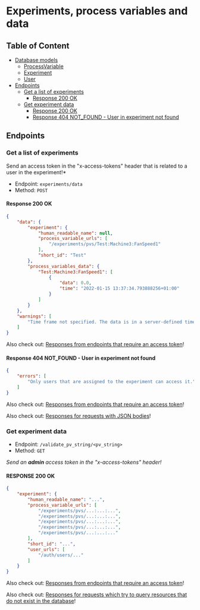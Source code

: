 # Experiments, process variables and data <!-- omit in toc -->

## Table of Content <!-- omit in toc -->
- [Database models](#database-models)
  - [ProcessVariable](#processvariable)
  - [Experiment](#experiment)
  - [User](#user)
- [Endpoints](#endpoints)
  - [Get a list of experiments](Get-a-list-of-all-process-variables)
    - [Response 200 OK](#response-200-ok)
  - [Get experiment data](#get-experiment-data)
    - [Response 200 OK](#response-200-ok-1)
    - [Response 404 NOT_FOUND - User in experiment not found](#response-404-NOT_FOUND---user-in-experiment-not-found)

## Endpoints

### Get a list of experiments

Send an access token in the "x-access-tokens" header that is related to a user in the experiment!*

- Endpoint: `experiments/data`
- Method: `POST`

#### Response 200 OK
```JSON
{
    "data": {
        "experiment": {
            "human_readable_name": null,
            "process_variable_urls": [
                "/experiments/pvs/Test:Machine3:FanSpeed1"
            ],
            "short_id": "Test"
        },
        "process_variables_data": {
            "Test:Machine3:FanSpeed1": [
                {
                    "data": 0.0,
                    "time": "2022-01-15 13:37:34.793888256+01:00"
                }
            ]
        }
    },
    "warnings": [
        "Time frame not specified. The data is in a server-defined time frame of 7 hours up to the current time."
    ]
}
```

Also check out: [Responses from endpoints that require an access token](cross_endpoint_responses.md#responses-from-endpoints-that-require-an-access-token)!


#### Response 404 NOT_FOUND - User in experiment not found
```JSON
{
    "errors": [
        "Only users that are assigned to the experiment can access it."
    ]
}
```

Also check out: [Responses from endpoints that require an access token](cross_endpoint_responses.md#responses-from-endpoints-that-require-an-access-token)!

Also check out: [Responses for requests with JSON bodies](cross_endpoint_responses.md#responses-for-requests-with-json-bodies)!


### Get experiment data

- Endpoint: `/validate_pv_string/<pv_string>`
- Method: `GET`

*Send an **admin** access token in the "x-access-tokens" header!*

#### RESPONSE 200 OK
```JSON
{
    "experiment": {
        "human_readable_name": "...",
        "process_variable_urls": [
            "/experiments/pvs/...:...:...",
            "/experiments/pvs/...:...:...",
            "/experiments/pvs/...:...:...",
            "/experiments/pvs/...:...:...",
            "/experiments/pvs/...:...:..."
        ],
        "short_id": "...",
        "user_urls": [
            "/auth/users/..."
        ]
    }
}
```

Also check out: [Responses from endpoints that require an access token](cross_endpoint_responses.md#responses-from-endpoints-that-require-an-access-token)!

Also check out: [Responses for requests which try to query resources that do not exist in the database](cross_endpoint_responses.md#responses-for-requests-which-try-to-query-resources-that-do-not-exist-in-the-database)!


